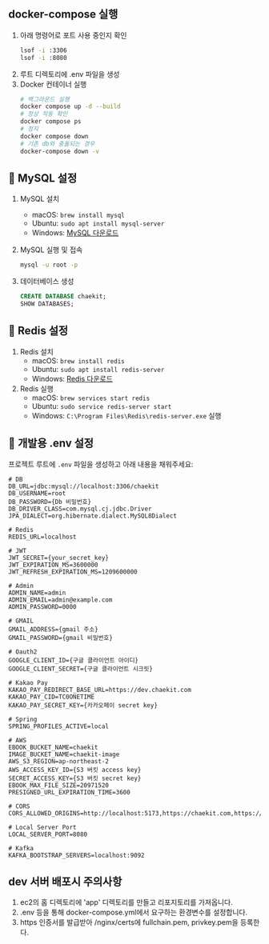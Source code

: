 ## docker-compose 실행

1. 아래 명령어로 포트 사용 중인지 확인
   ```bash
   lsof -i :3306
   lsof -i :8080
   ```
2. 루트 디렉토리에 .env 파일을 생성
3. Docker 컨테이너 실행
   ```bash
   # 백그라운드 실행
   docker compose up -d --build
   # 정상 작동 확인
   docker compose ps
   # 정지
   docker compose down
   # 기존 db와 충돌되는 경우
   docker-compose down -v
   ```

## 🐬 MySQL 설정

1. MySQL 설치

   - macOS: `brew install mysql`
   - Ubuntu: `sudo apt install mysql-server`
   - Windows: [MySQL 다운로드](https://dev.mysql.com/downloads/mysql/)

2. MySQL 실행 및 접속
   ```bash
   mysql -u root -p
   ```
3. 데이터베이스 생성
   ```sql
   CREATE DATABASE chaekit;
   SHOW DATABASES;
   ```

## 🐳 Redis 설정

1. Redis 설치
   - macOS: `brew install redis`
   - Ubuntu: `sudo apt install redis-server`
   - Windows: [Redis 다운로드](https://redis.io/download)
2. Redis 실행
   - macOS: `brew services start redis`
   - Ubuntu: `sudo service redis-server start`
   - Windows: `C:\Program Files\Redis\redis-server.exe` 실행

## 🔐 개발용 .env 설정

프로젝트 루트에 `.env` 파일을 생성하고 아래 내용을 채워주세요:

```env
# DB
DB_URL=jdbc:mysql://localhost:3306/chaekit
DB_USERNAME=root
DB_PASSWORD={Db 비밀번호}
DB_DRIVER_CLASS=com.mysql.cj.jdbc.Driver
JPA_DIALECT=org.hibernate.dialect.MySQL8Dialect

# Redis
REDIS_URL=localhost

# JWT
JWT_SECRET={your_secret_key}
JWT_EXPIRATION_MS=3600000
JWT_REFRESH_EXPIRATION_MS=1209600000

# Admin
ADMIN_NAME=admin
ADMIN_EMAIL=admin@example.com
ADMIN_PASSWORD=0000

# GMAIL
GMAIL_ADDRESS={gmail 주소}
GMAIL_PASSWORD={gmail 비밀번호}

# Oauth2
GOOGLE_CLIENT_ID={구글 클라이언트 아이디}
GOOGLE_CLIENT_SECRET={구글 클라이언트 시크릿}

# Kakao Pay
KAKAO_PAY_REDIRECT_BASE_URL=https://dev.chaekit.com
KAKAO_PAY_CID=TC0ONETIME
KAKAO_PAY_SECRET_KEY={카카오페이 secret key}

# Spring
SPRING_PROFILES_ACTIVE=local

# AWS
EBOOK_BUCKET_NAME=chaekit
IMAGE_BUCKET_NAME=chaekit-image
AWS_S3_REGION=ap-northeast-2
AWS_ACCESS_KEY_ID={S3 버킷 access key}
SECRET_ACCESS_KEY={S3 버킷 secret key}
EBOOK_MAX_FILE_SIZE=20971520
PRESIGNED_URL_EXPIRATION_TIME=3600

# CORS
CORS_ALLOWED_ORIGINS=http://localhost:5173,https://chaekit.com,https://*.chaekit.com

# Local Server Port
LOCAL_SERVER_PORT=8080

# Kafka
KAFKA_BOOTSTRAP_SERVERS=localhost:9092

```

## dev 서버 배포시 주의사항
1. ec2의 홈 디렉토리에 'app' 디렉토리를 만들고 리포지토리를 가져옵니다.
2. .env 등을 통해 docker-compose.yml에서 요구하는 환경변수를 설정합니다.
3. https 인증서를 발급받아 /nginx/certs에 fullchain.pem, privkey.pem을 등록한다. 